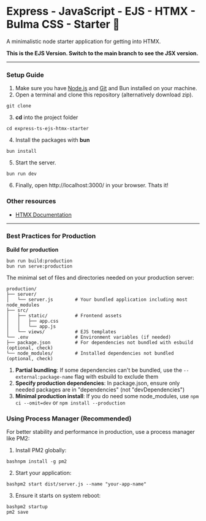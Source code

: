 # Express - JavaScript - EJS - HTMX - Bulma CSS - Starter 🚀
A minimalistic node starter application for getting into HTMX.

**This is the EJS Version. Switch to the main branch to see the JSX version.**

---

### Setup Guide

1. Make sure you have [Node.js](https://nodejs.org/en/download) and [Git](https://git-scm.com/downloads) and Bun installed on your machine.
2. Open a terminal and clone this repository (alternatively download zip).
```
git clone 
```
3. **cd** into the project folder
```
cd express-ts-ejs-htmx-starter
```
4. Install the packages with **bun**
```
bun install
```
5. Start the server.
```
bun run dev
```
6. Finally, open http://localhost:3000/ in your browser. Thats it!

### Other resources

- [HTMX Documentation](https://htmx.org/docs/)

---

### Best Practices for Production



**Build for production**
```
bun run build:production
bun run serve:production
```

The minimal set of files and directories needed on your production server:

```
production/
├── server/
│   └── server.js        # Your bundled application including most node_modules
├── src/
│   ├── static/          # Frontend assets
│   │   ├── app.css      
│   │   └── app.js       
│   └── views/           # EJS templates
└── .env                 # Environment variables (if needed)
├── package.json         # For dependencies not bundled with esbuild (optional, check)
└── node_modules/        # Installed dependencies not bundled (optional, check)
```

1. **Partial bundling**: If some dependencies can't be bundled, use the `--external:package-name` flag with esbuild to exclude them
2. **Specify production dependencies**: In package.json, ensure only needed packages are in "dependencies" (not "devDependencies")
3. **Minimal production install**: If you do need some node_modules, use `npm ci --omit=dev` or `npm install --production`

### Using Process Manager (Recommended)
For better stability and performance in production, use a process manager like PM2:
1. Install PM2 globally:
```
bashnpm install -g pm2
```

2. Start your application:
```
bashpm2 start dist/server.js --name "your-app-name"
```

3. Ensure it starts on system reboot:
```
bashpm2 startup
pm2 save
```